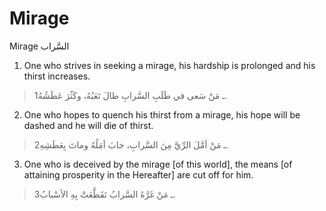 Mirage
======

Mirage السَّراب

1. One who strives in seeking a mirage, his hardship is prolonged and
his thirst increases.

> 1ـ مَنْ سَعى في طَلَبِ السَّرابِ طالَ تَعَبُهُ، وكَثُرَ عَطَشُهُ.

2. One who hopes to quench his thirst from a mirage, his hope will be
dashed and he will die of thirst.

> 2ـ مَنْ أمَّلَ الرِّيَّ مِنَ السَّرابِ، خابَ أمَلُهُ وماتَ بِعَطَشِهِ.

3. One who is deceived by the mirage [of this world], the means [of
attaining prosperity in the Hereafter] are cut off for him.

> 3ـ مَنْ غَرَّهُ السَّرابُ تَقَطَّعَتْ بِهِ الأسْبابُ.


